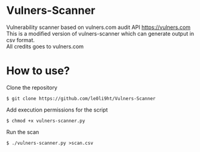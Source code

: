 # Vulners-Scanner

Vulnerability scanner based on vulners.com audit API https://vulners.com  
This is a modified version of vulners-scanner which can generate output in csv format.  
All credits goes to vulners.com  

# How to use?  
Clone the repository  
```
$ git clone https://github.com/le0li9ht/Vulners-Scanner
```
Add execution permissions for the script  
```
$ chmod +x vulners-scanner.py
```
Run the scan  
``` 
$ ./vulners-scanner.py >scan.csv
```

